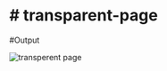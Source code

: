 <h1># transparent-page</h1>

#Output

![transperent page](https://github.com/Tanujapatil12/transparent-page/assets/139708498/b7b8bcc6-45c3-436e-8636-8ee9460df1c6)
